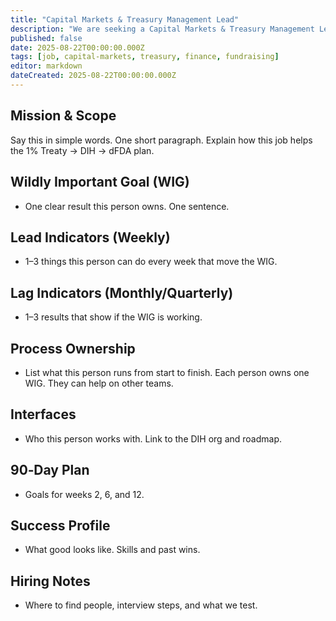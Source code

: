 ```yaml
---
title: "Capital Markets & Treasury Management Lead"
description: "We are seeking a Capital Markets & Treasury Management Lead to develop and execute our fundraising strategy, manage treasury operations, and ensure the financial health of the VICTORY Fund and the broader Decentralized Institutes of Health (DIH) ecosystem."
published: false
date: 2025-08-22T00:00:00.000Z
tags: [job, capital-markets, treasury, finance, fundraising]
editor: markdown
dateCreated: 2025-08-22T00:00:00.000Z
---
```


## Mission & Scope
Say this in simple words. One short paragraph. Explain how this job helps the 1% Treaty → DIH → dFDA plan.

## Wildly Important Goal (WIG)
- One clear result this person owns. One sentence.

## Lead Indicators (Weekly)
- 1–3 things this person can do every week that move the WIG.

## Lag Indicators (Monthly/Quarterly)
- 1–3 results that show if the WIG is working.

## Process Ownership
- List what this person runs from start to finish. Each person owns one WIG. They can help on other teams.

## Interfaces
- Who this person works with. Link to the DIH org and roadmap.

## 90‑Day Plan
- Goals for weeks 2, 6, and 12.

## Success Profile
- What good looks like. Skills and past wins.

## Hiring Notes
- Where to find people, interview steps, and what we test.


